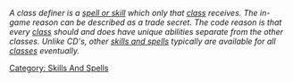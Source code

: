 *A class definer is a [spell or
skill](:Category:_Skills_And_Spells "wikilink") which only that
[class](:Category:_Classes "wikilink") receives. The in-game reason can
be described as a trade secret. The code reason is that every
[class](:Category:_Classes "wikilink") should and does have unique
abilities separate from the other classes. Unlike CD's, other [skills
and spells](:Category:_Skills_And_Spells "wikilink") typically are
available for all [classes](:Category:_Classes "wikilink") eventually.*

[Category: Skills And Spells](Category:_Skills_And_Spells "wikilink")
